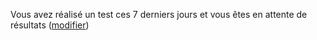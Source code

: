 Vous avez réalisé un test ces 7 derniers jours et vous êtes en attente de résultats <span class="modifier">([modifier](#depistage))</span>
